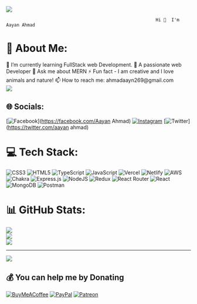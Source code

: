 ### 

<img src="https://camo.githubusercontent.com/48ec00ed4c84e771db4a1db90b56352923a8d644452a32b434d68e97006c9337/68747470733a2f2f63686b736b696c6c732e636f6d2f77702d636f6e74656e742f75706c6f6164732f323032302f30342f504e432d416e696d617465642d42616e6e6572732e676966" />

                                                             Hi 👋  I'm Aayan Ahmad 



# 💫 About Me:
<div >
<div>
🔭 I’m currently learning FullStack web Development.
🌱 A passionate web Developer
💬 Ask me about MERN
⚡ Fun fact - I am creative and I love animals and nature!
📫 How to reach me: ahmadaayn269@gmail.com
</div>
<div><img  src="https://camo.githubusercontent.com/28b98b72e1dba363702719021e2183d84cd9d6dd51c055cb9ce1d65cea6a4caa/68747470733a2f2f7777772e73617276696b612e636f6d2f77702d636f6e74656e742f75706c6f6164732f323032312f30332f4261636b656e642d446576656c6f7065722d507974686f6e2d4749462d44726962626c652e676966"  /></div>
</div>


## 🌐 Socials:
[![Facebook](https://img.shields.io/badge/Facebook-%231877F2.svg?logo=Facebook&logoColor=white)](https://facebook.com/Aayan Ahmad) [![Instagram](https://img.shields.io/badge/Instagram-%23E4405F.svg?logo=Instagram&logoColor=white)](https://instagram.com/ahmadaayan169) [![Twitter](https://img.shields.io/badge/Twitter-%231DA1F2.svg?logo=Twitter&logoColor=white)](https://twitter.com/aayan ahmad) 

# 💻 Tech Stack:
![CSS3](https://img.shields.io/badge/css3-%231572B6.svg?style=for-the-badge&logo=css3&logoColor=white) ![HTML5](https://img.shields.io/badge/html5-%23E34F26.svg?style=for-the-badge&logo=html5&logoColor=white) ![TypeScript](https://img.shields.io/badge/typescript-%23007ACC.svg?style=for-the-badge&logo=typescript&logoColor=white) ![JavaScript](https://img.shields.io/badge/javascript-%23323330.svg?style=for-the-badge&logo=javascript&logoColor=%23F7DF1E) ![Vercel](https://img.shields.io/badge/vercel-%23000000.svg?style=for-the-badge&logo=vercel&logoColor=white) ![Netlify](https://img.shields.io/badge/netlify-%23000000.svg?style=for-the-badge&logo=netlify&logoColor=#00C7B7) ![AWS](https://img.shields.io/badge/AWS-%23FF9900.svg?style=for-the-badge&logo=amazon-aws&logoColor=white) ![Chakra](https://img.shields.io/badge/chakra-%234ED1C5.svg?style=for-the-badge&logo=chakraui&logoColor=white) ![Express.js](https://img.shields.io/badge/express.js-%23404d59.svg?style=for-the-badge&logo=express&logoColor=%2361DAFB) ![NodeJS](https://img.shields.io/badge/node.js-6DA55F?style=for-the-badge&logo=node.js&logoColor=white) ![Redux](https://img.shields.io/badge/redux-%23593d88.svg?style=for-the-badge&logo=redux&logoColor=white) ![React Router](https://img.shields.io/badge/React_Router-CA4245?style=for-the-badge&logo=react-router&logoColor=white) ![React](https://img.shields.io/badge/react-%2320232a.svg?style=for-the-badge&logo=react&logoColor=%2361DAFB) ![MongoDB](https://img.shields.io/badge/MongoDB-%234ea94b.svg?style=for-the-badge&logo=mongodb&logoColor=white) ![Postman](https://img.shields.io/badge/Postman-FF6C37?style=for-the-badge&logo=postman&logoColor=white)
# 📊 GitHub Stats:
![](https://github-readme-stats.vercel.app/api?username=aayan269&theme=flag-india&hide_border=false&include_all_commits=false&count_private=false)<br/>
![](https://github-readme-streak-stats.herokuapp.com/?user=aayan269&theme=flag-india&hide_border=false)<br/>
![](https://github-readme-stats.vercel.app/api/top-langs/?username=aayan269&theme=flag-india&hide_border=false&include_all_commits=false&count_private=false&layout=compact)

---
[![](https://visitcount.itsvg.in/api?id=aayan269&icon=0&color=0)](https://visitcount.itsvg.in)

  ## 💰 You can help me by Donating
  [![BuyMeACoffee](https://img.shields.io/badge/Buy%20Me%20a%20Coffee-ffdd00?style=for-the-badge&logo=buy-me-a-coffee&logoColor=black)](https://buymeacoffee.com/mtechviral) [![PayPal](https://img.shields.io/badge/PayPal-00457C?style=for-the-badge&logo=paypal&logoColor=white)](https://paypal.me/imaayan) [![Patreon](https://img.shields.io/badge/Patreon-F96854?style=for-the-badge&logo=patreon&logoColor=white)](https://patreon.com/aayan/sam) 

  <!-- Proudly created with GPRM ( https://gprm.itsvg.in ) -->
	
  
